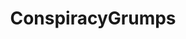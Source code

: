 ---
title: ConspiracyGrumps
crosslinks:
- JonTron
- FilthyFrank
- Drama
- gamegrumps
- rantgrumps
- Serendipity
- OneyPlays
---